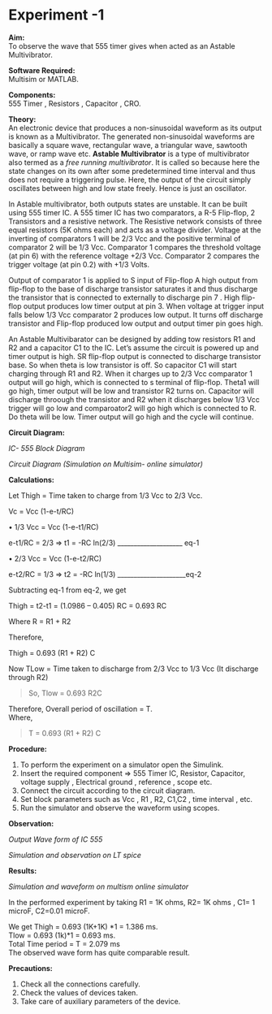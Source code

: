 # Experiment -1

**Aim:**   
To observe the wave that 555 timer gives when acted as an Astable Multivibrator.  

**Software Required:**  
Multisim or MATLAB.

**Components:**  
555 Timer , Resistors , Capacitor , CRO.

**Theory:**   
An electronic device that produces a non-sinusoidal waveform as its output is known as a Multivibrator. The generated non-sinusoidal waveforms are basically a square wave, rectangular wave, a triangular wave, sawtooth wave, or ramp wave etc.
**Astable Multivibrator** is a type of multivibrator also termed as a *free running multivibrator*. It is called so because here the state changes on its own after some predetermined time interval and thus does not require a triggering pulse. Here, the output of the circuit simply oscillates between high and low state freely. Hence is just an oscillator.
 
In Astable multivibrator, both outputs states are unstable. It can be built using 555 timer IC. A 555 timer IC has two comparators, a R-5 Flip-flop, 2 Transistors and a resistive network. The Resistive network consists of three equal resistors (5K ohms each) and acts as a voltage divider. 
Voltage at the inverting of comparators 1 will be 2/3 Vcc and the positive terminal of comparator 2 will be 1/3 Vcc. Comparator 1 compares the threshold voltage (at pin 6) with the reference voltage +2/3 Vcc. Comparator 2 compares the trigger voltage (at pin 0.2) with +1/3 Volts.  

Output of comparator 1 is applied to S input of Flip-flop A high output from flip-flop to the base of discharge transistor saturates it and thus discharge the transistor that is connected to externally to discharge pin 7 . High flip-flop output produces low timer output at pin 3. When voltage at trigger input falls below 1/3 Vcc comparator 2 produces low output. It turns off discharge transistor and Flip-flop produced low output and output timer pin goes high.

An Astable Multivibarator can be designed by adding tow resistors R1 and R2 and a capacitor C1 to the IC. Let’s assume the circuit is powered up and timer output is high. SR flip-flop output is connected to discharge transistor base. So when theta is low transistor is off. So capacitor C1 will start charging through R1 and R2. When it charges up to 2/3 Vcc comparator 1 output will go high, which is connected to s terminal of flip-flop. Theta1 will go high, timer output will be low and transistor R2 turns on. Capacitor will discharge throough the transistor and R2 when it discharges below 1/3 Vcc trigger will go low and comparoator2 will go high which is connected to R. Do theta will be low. Timer output will go high and the cycle will continue.

**Circuit Diagram:**
 
*IC- 555 Block Diagram*
 
*Circuit Diagram (Simulation on Multisim- online simulator)*

**Calculations:**  

Let Thigh = Time taken to charge from 1/3 Vcc to 2/3 Vcc.  

Vc = Vcc (1-e-t/RC)  

•	1/3 Vcc = Vcc (1-e-t1/RC)  

e-t1/RC = 2/3 => t1 = -RC ln(2/3) ____________________ eq-1  

•	2/3 Vcc = Vcc (1-e-t2/RC)  

e-t2/RC = 1/3 => t2 = -RC ln(1/3) _____________________eq-2  

Subtracting eq-1 from eq-2, we get   

Thigh = t2-t1 = (1.0986 – 0.405) RC = 0.693 RC  

Where R = R1 + R2  

Therefore,  

Thigh = 0.693 (R1 + R2) C  

Now TLow = Time taken to discharge from 2/3 Vcc to 1/3 Vcc (It discharge through R2)

>So, Tlow = 0.693 R2C

Therefore, Overall period of oscillation = T.   
Where, 

>T = 0.693 (R1 + R2) C

**Procedure:**
1)	To perform the experiment on a simulator open the Simulink.
2)	Insert the required component => 555 Timer IC, Resistor, Capacitor, voltage supply , Electrical ground , reference , scope etc.
3)	Connect the circuit according to the circuit diagram.
4)	Set block parameters such as Vcc , R1 , R2, C1,C2 , time interval , etc.
5)	Run the simulator and observe the waveform using scopes.


**Observation:**
 
*Output Wave form of IC 555*


 
*Simulation and observation on LT spice*



**Results:**
 
*Simulation and waveform on multism online simulator*  


In the performed experiment by taking R1 = 1K ohms, R2= 1K ohms , C1= 1 microF, C2=0.01 microF.

We get Thigh = 0.693 (1K+1K) *1 = 1.386 ms.  
Tlow = 0.693 (1k)*1 = 0.693 ms.  
Total Time period = T = 2.079 ms  
The observed wave form has quite comparable result.  

**Precautions:**
1)	Check all the connections carefully.
2)	Check the values of devices taken.
3)	Take care of auxiliary parameters of the device.
